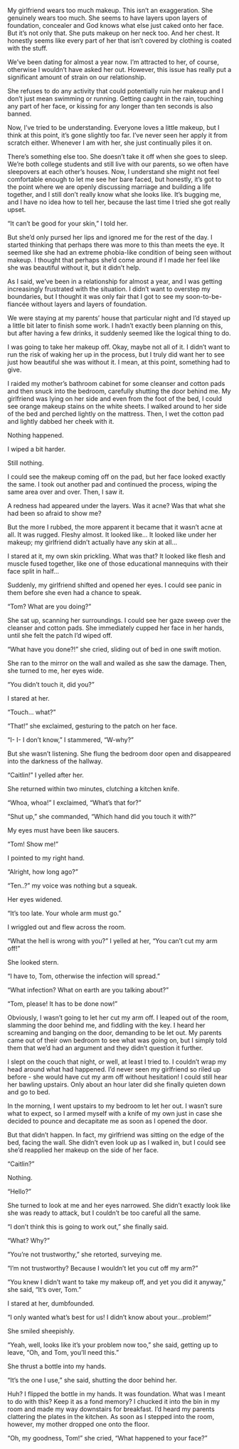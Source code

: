My girlfriend wears too much makeup. This isn’t an exaggeration. She genuinely wears too much. She seems to have layers upon layers of foundation, concealer and God knows what else just caked onto her face. But it’s not only that. She puts makeup on her neck too. And her chest. It honestly seems like every part of her that isn’t covered by clothing is coated with the stuff.

We’ve been dating for almost a year now. I’m attracted to her, of course, otherwise I wouldn’t have asked her out. However, this issue has really put a significant amount of strain on our relationship.

She refuses to do any activity that could potentially ruin her makeup and I don’t just mean swimming or running. Getting caught in the rain, touching any part of her face, or kissing for any longer than ten seconds is also banned.

Now, I’ve tried to be understanding. Everyone loves a little makeup, but I think at this point, it’s gone slightly too far. I’ve never seen her apply it from scratch either. Whenever I am with her, she just continually piles it on.

There’s something else too. She doesn’t take it off when she goes to sleep. We’re both college students and still live with our parents, so we often have sleepovers at each other’s houses. Now, I understand she might not feel comfortable enough to let me see her bare faced, but honestly, it’s got to the point where we are openly discussing marriage and building a life together, and I still don’t really know what she looks like. It’s bugging me, and I have no idea how to tell her, because the last time I tried she got really upset.

“It can’t be good for your skin,” I told her.

But she’d only pursed her lips and ignored me for the rest of the day. I started thinking that perhaps there was more to this than meets the eye. It seemed like she had an extreme phobia-like condition of being seen without makeup. I thought that perhaps she’d come around if I made her feel like she was beautiful without it, but it didn’t help.

As I said, we’ve been in a relationship for almost a year, and I was getting increasingly frustrated with the situation. I didn’t want to overstep my boundaries, but I thought it was only fair that I got to see my soon-to-be-fiancée without layers and layers of foundation.

We were staying at my parents’ house that particular night and I’d stayed up a little bit later to finish some work. I hadn’t exactly been planning on this, but after having a few drinks, it suddenly seemed like the logical thing to do.

I was going to take her makeup off. Okay, maybe not all of it. I didn’t want to run the risk of waking her up in the process, but I truly did want her to see just how beautiful she was without it. I mean, at this point, something had to give.

I raided my mother’s bathroom cabinet for some cleanser and cotton pads and then snuck into the bedroom, carefully shutting the door behind me. My girlfriend was lying on her side and even from the foot of the bed, I could see orange makeup stains on the white sheets. I walked around to her side of the bed and perched lightly on the mattress. Then, I wet the cotton pad and lightly dabbed her cheek with it.

Nothing happened.

I wiped a bit harder.

Still nothing.

I could see the makeup coming off on the pad, but her face looked exactly the same. I took out another pad and continued the process, wiping the same area over and over. Then, I saw it.

A redness had appeared under the layers. Was it acne? Was that what she had been so afraid to show me?

But the more I rubbed, the more apparent it became that it wasn’t acne at all. It was rugged. Fleshy almost. It looked like… It looked like under her makeup; my girlfriend didn’t actually have any skin at all…

I stared at it, my own skin prickling. What was that? It looked like flesh and muscle fused together, like one of those educational mannequins with their face split in half…

Suddenly, my girlfriend shifted and opened her eyes. I could see panic in them before she even had a chance to speak.

“Tom? What are you doing?”

She sat up, scanning her surroundings. I could see her gaze sweep over the cleanser and cotton pads. She immediately cupped her face in her hands, until she felt the patch I’d wiped off.

“What have you done?!” she cried, sliding out of bed in one swift motion.

She ran to the mirror on the wall and wailed as she saw the damage. Then, she turned to me, her eyes wide.

“You didn’t touch it, did you?”

I stared at her.

“Touch… what?”

“That!” she exclaimed, gesturing to the patch on her face.

“I- I- I don’t know,” I stammered, “W-why?”

But she wasn’t listening. She flung the bedroom door open and disappeared into the darkness of the hallway.

“Caitlin!” I yelled after her.

She returned within two minutes, clutching a kitchen knife.

“Whoa, whoa!” I exclaimed, “What’s that for?”

“Shut up,” she commanded, “Which hand did you touch it with?”

My eyes must have been like saucers.

“Tom! Show me!”

I pointed to my right hand.

“Alright, how long ago?”

“Ten..?” my voice was nothing but a squeak.

Her eyes widened.

“It’s too late. Your whole arm must go.”

I wriggled out and flew across the room.

“What the hell is wrong with you?” I yelled at her, “You can’t cut my arm off!”

She looked stern.

“I have to, Tom, otherwise the infection will spread.”

“What infection? What on earth are you talking about?”

“Tom, please! It has to be done now!”

Obviously, I wasn’t going to let her cut my arm off. I leaped out of the room, slamming the door behind me, and fiddling with the key. I heard her screaming and banging on the door, demanding to be let out. My parents came out of their own bedroom to see what was going on, but I simply told them that we’d had an argument and they didn’t question it further.

I slept on the couch that night, or well, at least I tried to. I couldn’t wrap my head around what had happened. I’d never seen my girlfriend so riled up before - she would have cut my arm off without hesitation! I could still hear her bawling upstairs. Only about an hour later did she finally quieten down and go to bed.

In the morning, I went upstairs to my bedroom to let her out. I wasn’t sure what to expect, so I armed myself with a knife of my own just in case she decided to pounce and decapitate me as soon as I opened the door.

But that didn’t happen. In fact, my girlfriend was sitting on the edge of the bed, facing the wall. She didn’t even look up as I walked in, but I could see she’d reapplied her makeup on the side of her face.

“Caitlin?”

Nothing.

“Hello?”

She turned to look at me and her eyes narrowed. She didn’t exactly look like she was ready to attack, but I couldn’t be too careful all the same.

“I don’t think this is going to work out,” she finally said.

“What? Why?”

“You’re not trustworthy,” she retorted, surveying me.

“I’m not trustworthy? Because I wouldn’t let you cut off my arm?”

“You knew I didn’t want to take my makeup off, and yet you did it anyway,” she said, “It’s over, Tom.”

I stared at her, dumbfounded.

“I only wanted what’s best for us! I didn’t know about your…problem!”

She smiled sheepishly.

“Yeah, well, looks like it’s your problem now too,” she said, getting up to leave, “Oh, and Tom, you’ll need this.”

She thrust a bottle into my hands.

“It’s the one I use,” she said, shutting the door behind her.

Huh? I flipped the bottle in my hands. It was foundation. What was I meant to do with this? Keep it as a fond memory? I chucked it into the bin in my room and made my way downstairs for breakfast. I’d heard my parents clattering the plates in the kitchen. As soon as I stepped into the room, however, my mother dropped one onto the floor.

“Oh, my goodness, Tom!” she cried, “What happened to your face?”
